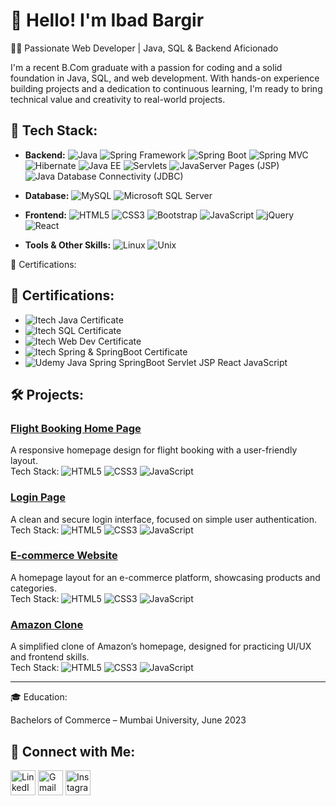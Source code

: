 # 👋 Hello! I'm Ibad Bargir

👨‍💻 Passionate Web Developer | Java, SQL & Backend Aficionado

I'm a recent B.Com graduate with a passion for coding and a solid foundation in Java, SQL, and web development. With hands-on experience building projects and a dedication to continuous learning, I'm ready to bring technical value and creativity to real-world projects.

## 💼 Tech Stack:

- **Backend:** ![Java](https://img.shields.io/badge/Java-007396?style=flat&logo=java&logoColor=white) ![Spring Framework](https://img.shields.io/badge/Spring_Framework-6DB33F?style=flat&logo=spring&logoColor=white) ![Spring Boot](https://img.shields.io/badge/Spring_Boot-6DB33F?style=flat&logo=springboot&logoColor=white) ![Spring MVC](https://img.shields.io/badge/Spring_MVC-6DB33F?style=flat&logo=spring&logoColor=white) ![Hibernate](https://img.shields.io/badge/Hibernate-59666C?style=flat&logo=hibernate&logoColor=white) ![Java EE](https://img.shields.io/badge/Java_EE-007396?style=flat&logo=java&logoColor=white) ![Servlets](https://img.shields.io/badge/Servlets-0068A5?style=flat&logo=java&logoColor=white) ![JavaServer Pages (JSP)](https://img.shields.io/badge/JSP-0068A5?style=flat&logo=java&logoColor=white) ![Java Database Connectivity (JDBC)](https://img.shields.io/badge/JDBC-6DB33F?style=flat&logo=java&logoColor=white)

- **Database:** ![MySQL](https://img.shields.io/badge/MySQL-4479A1?style=flat&logo=mysql&logoColor=white) ![Microsoft SQL Server](https://img.shields.io/badge/Microsoft_SQL_Server-CC2927?style=flat&logo=microsoft-sql-server&logoColor=white)

- **Frontend:** ![HTML5](https://img.shields.io/badge/HTML5-E34F26?style=flat&logo=html5&logoColor=white) ![CSS3](https://img.shields.io/badge/CSS3-1572B6?style=flat&logo=css3&logoColor=white) ![Bootstrap](https://img.shields.io/badge/Bootstrap-563D7C?style=flat&logo=bootstrap&logoColor=white) ![JavaScript](https://img.shields.io/badge/JavaScript-F7DF1E?style=flat&logo=javascript&logoColor=black) ![jQuery](https://img.shields.io/badge/jQuery-0769AD?style=flat&logo=jquery&logoColor=white) ![React](https://img.shields.io/badge/React-61DAFB?style=flat&logo=react&logoColor=black)

- **Tools & Other Skills:** ![Linux](https://img.shields.io/badge/Linux-FCC624?style=flat&logo=linux&logoColor=black) ![Unix](https://img.shields.io/badge/UNIX-000000?style=flat&logo=unix&logoColor=white)



📜 Certifications:
## 📜 Certifications:

- ![Itech Java Certificate](https://img.shields.io/badge/Java%20Development%20Certificate-Itech%20Institute-brightgreen)
- ![Itech SQL Certificate](https://img.shields.io/badge/SQL%20and%20Web%20Programming%20Certificate-Itech%20Institute-blue)
- ![Itech Web Dev Certificate](https://img.shields.io/badge/Web%20Development%20Certificate%20(HTML%20%26%20CSS)-Itech%20Institute-orange)
- ![Itech Spring & SpringBoot Certificate](https://img.shields.io/badge/Spring%20and%20Spring%20Boot%20Certificate-Itech%20Institute-yellow)
- ![Udemy Java Spring SpringBoot Servlet JSP React JavaScript](https://img.shields.io/badge/Spring%2C%20Spring%20Boot%2C%20Java%2C%20React%2C%20JavaScript%20Certificate-Udemy-lightblue)


## 🛠 Projects:

### [Flight Booking Home Page](https://ibadbargir.github.io/Flight-Booking-Home-Page/)  
A responsive homepage design for flight booking with a user-friendly layout.  
Tech Stack: ![HTML5](https://img.shields.io/badge/HTML5-E34F26?style=flat&logo=html5&logoColor=white) ![CSS3](https://img.shields.io/badge/CSS3-1572B6?style=flat&logo=css3&logoColor=white) ![JavaScript](https://img.shields.io/badge/JavaScript-F7DF1E?style=flat&logo=javascript&logoColor=black)

### [Login Page](https://ibadbargir.github.io/login-page/)  
A clean and secure login interface, focused on simple user authentication.  
Tech Stack: ![HTML5](https://img.shields.io/badge/HTML5-E34F26?style=flat&logo=html5&logoColor=white) ![CSS3](https://img.shields.io/badge/CSS3-1572B6?style=flat&logo=css3&logoColor=white) ![JavaScript](https://img.shields.io/badge/JavaScript-F7DF1E?style=flat&logo=javascript&logoColor=black)

### [E-commerce Website](https://ibadbargir.github.io/Ecommerce-home-page/)  
A homepage layout for an e-commerce platform, showcasing products and categories.  
Tech Stack: ![HTML5](https://img.shields.io/badge/HTML5-E34F26?style=flat&logo=html5&logoColor=white) ![CSS3](https://img.shields.io/badge/CSS3-1572B6?style=flat&logo=css3&logoColor=white) ![JavaScript](https://img.shields.io/badge/JavaScript-F7DF1E?style=flat&logo=javascript&logoColor=black)

### [Amazon Clone](https://ibadbargir.github.io/Amazon-clone/)  
A simplified clone of Amazon’s homepage, designed for practicing UI/UX and frontend skills.  
Tech Stack: ![HTML5](https://img.shields.io/badge/HTML5-E34F26?style=flat&logo=html5&logoColor=white) ![CSS3](https://img.shields.io/badge/CSS3-1572B6?style=flat&logo=css3&logoColor=white) ![JavaScript](https://img.shields.io/badge/JavaScript-F7DF1E?style=flat&logo=javascript&logoColor=black) 

---

🎓 Education:

Bachelors of Commerce – Mumbai University, June 2023

## 📱 Connect with Me:

<a href="https://www.linkedin.com/in/ibad-mohammad-javed-bargir-5b48742b0/" target="_blank"><img src="https://img.shields.io/badge/LinkedIn-0077B5?style=flat-square&logo=linkedin&logoColor=white" alt="LinkedIn" height="40"></a>
<a href="mailto:ibad72086@gmail.com" target="_blank"><img src="https://img.shields.io/badge/Gmail-D14836?style=flat-square&logo=gmail&logoColor=white" alt="Gmail" height="40"></a>
<a href="https://www.instagram.com/ibadbargir/" target="_blank"><img src="https://img.shields.io/badge/Instagram-E4405F?style=flat-square&logo=instagram&logoColor=white" alt="Instagram" height="40"></a>


